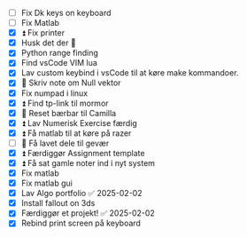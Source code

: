 - [ ] Fix Dk keys on keyboard
- [ ] Fix Matlab
- [x] ⏫  Fix printer
- [x] Husk det der 🔽
- [x] Python range finding
- [x] Find vsCode VIM lua
- [x] Lav custom keybind i vsCode til at køre make kommandoer.
- [x] 🔼 Skriv note om Null vektor
- [x] Fix numpad i linux
- [x] ⏫  Find tp-link til mormor
- [x] 🔺  Reset bærbar til Camilla
- [x] ⏫  Lav Numerisk Exercise færdig
- [x] ⏫  Få matlab til at køre på razer
- [ ] 🔼  Få lavet dele til gevær
- [x] ⏫ Færdiggør Assignment template
- [x] ⏫ Få sat gamle noter ind i nyt system
- [x] Fix matlab
- [x] Fix matlab gui
- [x] Lav Algo portfolio ✅ 2025-02-02
- [x] Install fallout on 3ds
- [x] Færdiggør et projekt! ✅ 2025-02-02
- [x] Rebind print screen på keyboard
